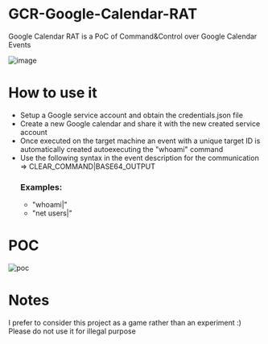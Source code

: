 # GCR-Google-Calendar-RAT
Google Calendar RAT is a PoC of Command&amp;Control over Google Calendar Events

![image](https://github.com/MrSaighnal/GCR-Google-Calendar-RAT/assets/47419260/9e607fc5-4cac-498f-948d-e79d9a06fabb)

# How to use it
- Setup a Google service account and obtain the credentials.json file
- Create a new Google calendar and share it with the new created service account
- Once executed on the target machine an event with a unique target ID is automatically created autoexecuting the "whoami" command
- Use the following syntax in the event description for the communication =>   CLEAR_COMMAND|BASE64_OUTPUT
  ### Examples:
  - "whoami|"
  - "net users|"

# POC
![poc](https://github.com/MrSaighnal/GCR-Google-Calendar-RAT/assets/47419260/dfec42a9-6dda-42bf-ae9c-5fd7d818d8bf)


# Notes
I prefer to consider this project as a game rather than an experiment :)
Please do not use it for illegal purpose
